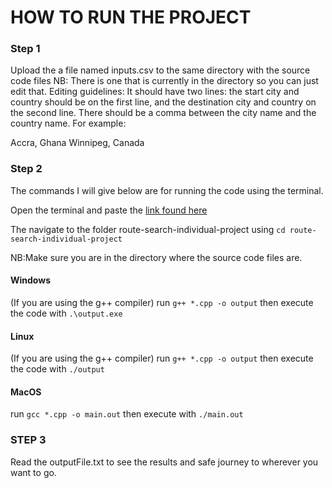 

# HOW TO RUN THE PROJECT

### Step 1
Upload the a file named inputs.csv to the same directory with the source code files
NB: There is one that is currently in the directory so you can just edit that.
Editing guidelines: It should have two lines: the start city and country should be on the first line,
and the destination city and country on the second line. There should be a comma between
the city name and the country name. For example:

Accra, Ghana
Winnipeg, Canada

### Step 2
The commands I will give below are for running the code using the terminal.

Open the terminal and paste the [link found here](https://github.com/tinotenda-alfaneti/route-search-individual-project.git) 

The navigate to the folder route-search-individual-project using `cd route-search-individual-project`

NB:Make sure you are in the directory where the source code files are.

#### Windows 
(If you are using the g++ compiler)
run `g++ *.cpp -o output`
then execute the code with `.\output.exe`

#### Linux
(If you are using the g++ compiler)
run `g++ *.cpp -o output`
then execute the code with `./output`

#### MacOS

run `gcc *.cpp -o main.out`
then execute with `./main.out`

### STEP 3
Read the outputFile.txt to see the results and safe journey to wherever you want to go.




